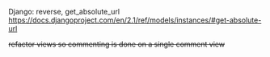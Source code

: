 Django: reverse, get_absolute_url
https://docs.djangoproject.com/en/2.1/ref/models/instances/#get-absolute-url


~~refactor views so commenting is done on a single comment view~~

